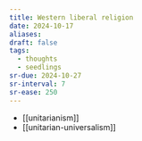 ```yaml
---
title: Western liberal religion
date: 2024-10-17
aliases: 
draft: false
tags:
  - thoughts
  - seedlings
sr-due: 2024-10-27
sr-interval: 7
sr-ease: 250
---
```

- [[unitarianism]]
- [[unitarian-universalism]]
